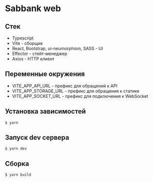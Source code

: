 # Sabbank web 

## Стек
* Typescript
* Vite - сборщик
* React, Bootstrap, ui-neumorphism, SASS - UI
* Effector - стейт-менеджер
* Axios - HTTP клиент

## Переменные окружения
* VITE_APP_API_URL - префикс для обращений к API
* VITE_APP_STORAGE_URL - префикс для обращения к статике
* VITE_APP_SOCKET_URL - префикс для подключения к WebSocket

## Установка зависимостей
```
$ yarn
```

## Запуск dev сервера
```
$ yarn dev
```

## Сборка
```
$ yarn build
```